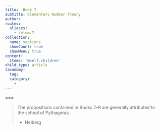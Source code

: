 ```yaml
---
title:  Book 7
subtitle: Elementary Number Theory
author:
routes:
  aliases:
    - /elem.7
collection:
  name: sections
  showCount: true
  showMenu: true
content:
  items: '@self.children'
child_type: article
taxonomy:
  tag:
  category:
    - 
---
```




===

> The propositions contained in Books 7–9 are generally attributed to the school of Pythagoras.
> - Heiberg
